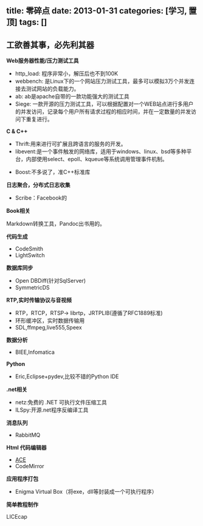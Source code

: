 ﻿title: 零碎点
date: 2013-01-31
categories: [学习, 置顶]
tags: []
---

## 工欲善其事，必先利其器

**Web服务器性能/压力测试工具**

* http_load: 程序非常小，解压后也不到100K
* webbench: 是Linux下的一个网站压力测试工具，最多可以模拟3万个并发连接去测试网站的负载能力。
* ab: ab是apache自带的一款功能强大的测试工具
* Siege: 一款开源的压力测试工具，可以根据配置对一个WEB站点进行多用户的并发访问，记录每个用户所有请求过程的相应时间，并在一定数量的并发访问下重复进行。

**C & C++**

* Thrift:用来进行可扩展且跨语言的服务的开发。
* libevent:是一个事件触发的网络库，适用于windows、linux、bsd等多种平台，内部使用select、epoll、kqueue等系统调用管理事件机制。
<!-- more -->
* Boost:不多说了，准C++标准库

**日志聚合，分布式日志收集**

* Scribe：Facebook的

**Book相关**

Markdown转换工具，Pandoc出书用的。

**代码生成**

* CodeSmith
* LightSwitch

**数据库同步**

* Open DBDiff(针对SqlServer)
* SymmetricDS

**RTP,实时传输协议与音视频**

* RTP，RTCP，RTSP-> librtp，JRTPLIB(遵循了RFC1889标准)
* 环形缓冲区，实时数据传输用
* SDL,ffmpeg,live555,Speex

**数据分析**

* BIEE,Infomatica

**Python**

* Eric,Eclipse+pydev,比较不错的Python IDE 

**.net相关**

* netz:免费的 .NET 可执行文件压缩工具
* ILSpy:开源.net程序反编译工具

**消息队列**

* RabbitMQ

**Html 代码编辑器**

* [ACE](http://ace.ajax.org/#nav=about)
* CodeMirror

**应用程序打包**

* Enigma Virtual Box（将exe，dll等封装成一个可执行程序）

**简单教程制作**

LICEcap